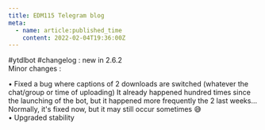 ```yaml
---
title: EDM115 Telegram blog
meta:
  - name: article:published_time
    content: 2022-02-04T19:36:00Z
---
```


#ytdlbot #changelog : new in 2.6.2  
Minor changes :  
  
• Fixed a bug where captions of 2 downloads are switched (whatever the chat/group or time of uploading)
It already happened hundred times since the launching of the bot, but it happened more frequently the 2 last weeks…  
Normally, it's fixed now, but it may still occur sometimes :sweat_smile:  
• Upgraded stability

